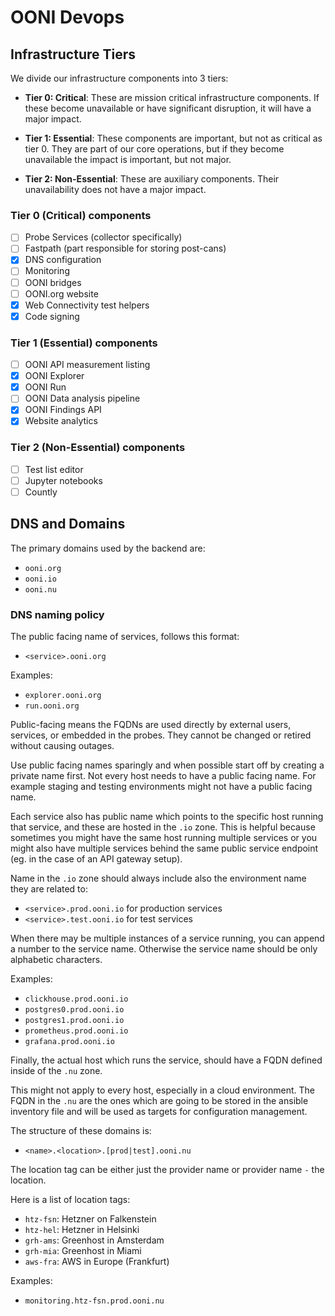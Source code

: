 # OONI Devops


## Infrastructure Tiers

We divide our infrastructure components into 3 tiers:

- **Tier 0: Critical**: These are mission critical infrastructure components. If these become unavailable or have significant disruption, it will have a major impact.

- **Tier 1: Essential**: These components are important, but not as critical as
  tier 0. They are part of our core operations, but if they become unavailable
  the impact is important, but not major.

- **Tier 2: Non-Essential**: These are auxiliary components. Their
  unavailability does not have a major impact.

### Tier 0 (Critical) components

- [ ] Probe Services (collector specifically)
- [ ] Fastpath (part responsible for storing post-cans)
- [x] DNS configuration
- [ ] Monitoring
- [ ] OONI bridges
- [ ] OONI.org website
- [x] Web Connectivity test helpers
- [x] Code signing

### Tier 1 (Essential) components

- [ ] OONI API measurement listing
- [x] OONI Explorer
- [x] OONI Run
- [ ] OONI Data analysis pipeline
- [x] OONI Findings API
- [x] Website analytics

### Tier 2 (Non-Essential) components

- [ ] Test list editor
- [ ] Jupyter notebooks
- [ ] Countly

## DNS and Domains

The primary domains used by the backend are:
- `ooni.org`
- `ooni.io`
- `ooni.nu`

### DNS naming policy

The public facing name of services, follows this format:

- `<service>.ooni.org`

Examples:

- `explorer.ooni.org`
- `run.ooni.org`

Public-facing means the FQDNs are used directly by external users, services, or
embedded in the probes. They cannot be changed or retired without causing
outages.

Use public facing names sparingly and when possible start off by creating a
private name first.
Not every host needs to have a public facing name. For example staging and
testing environments might not have a public facing name.

Each service also has public name which points to the specific host running that
service, and these are hosted in the `.io` zone.
This is helpful because sometimes you might have the same host running multiple
services or you might also have multiple services behind the same public service
endpoint (eg. in the case of an API gateway setup).

Name in the `.io` zone should always include also the environment name they are
related to:

- `<service>.prod.ooni.io` for production services
- `<service>.test.ooni.io` for test services

When there may be multiple instances of a service running, you can append a
number to the service name. Otherwise the service name should be only alphabetic
characters.

Examples:

- `clickhouse.prod.ooni.io`
- `postgres0.prod.ooni.io`
- `postgres1.prod.ooni.io`
- `prometheus.prod.ooni.io`
- `grafana.prod.ooni.io`

Finally, the actual host which runs the service, should have a FQDN defined
inside of the `.nu` zone.

This might not apply to every host, especially in a cloud environment. The FQDN
in the `.nu` are the ones which are going to be stored in the ansible inventory
file and will be used as targets for configuration management.

The structure of these domains is:

- `<name>.<location>.[prod|test].ooni.nu`

The location tag can be either just the provider name or provider name `-` the location.

Here is a list of location tags:

- `htz-fsn`: Hetzner on Falkenstein
- `htz-hel`: Hetzner in Helsinki
- `grh-ams`: Greenhost in Amsterdam
- `grh-mia`: Greenhost in Miami
- `aws-fra`: AWS in Europe (Frankfurt)

Examples:

- `monitoring.htz-fsn.prod.ooni.nu`
